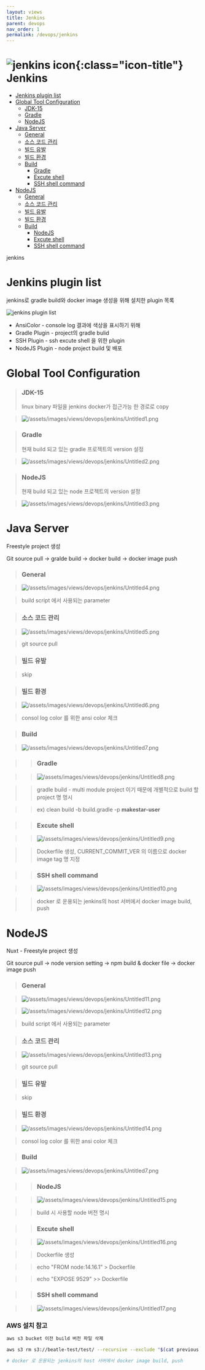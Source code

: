 ```yaml
---
layout: views
title: Jenkins
parent: devops
nav_order: 1
permalink: /devops/jenkins
---
```


# ![jenkins icon](/assets/images/icon/jenkins.png){:class="icon-title"} Jenkins

* [Jenkins plugin list](#jenkins-plugin-list)
* [Global Tool Configuration](#global-tool-configuration)
    * [JDK-15](#jdk-15)
    * [Gradle](#gradle)
    * [NodeJS](#nodejs)
* [Java Server](#java-server)
    * [General](#general)
    * [소스 코드 관리](#소스-코드-관리)
    * [빌드 유발](#빌드-유발)
    * [빌드 환경](#빌드-환경)
    * [Build](#build)
        * [Gradle](#gradle-1)
        * [Excute shell](#excute-shell)
        * [SSH shell command](#ssh-shell-command)
* [NodeJS](#nodejs-1)
    * [General](#general-1)
    * [소스 코드 관리](#소스-코드-관리-1)
    * [빌드 유발](#빌드-유발-1)
    * [빌드 환경](#빌드-환경-1)
    * [Build](#build-1)
        * [NodeJS](#nodejs-2)
        * [Excute shell](#excute-shell-1)
        * [SSH shell command](#ssh-shell-command-1)

jenkins 

# Jenkins plugin list
jenkins로 gradle build와 docker image 생성을 위해 설치한 plugin 목록

![jenkins plugin list](/assets/images/views/devops/jenkins/Untitled.png)

- AnsiColor - console log 결과에 색상을 표시하기 위해
- Gradle Plugin -  project의 gradle bulid
- SSH Plugin - ssh excute shell 을 위한 plugin
- NodeJS Plugin - node project build 및 배포

# Global Tool Configuration

> ### **JDK-15**
> linux binary 파일을 jenkins docker가 접근가능 한 경로로 copy

> ![/assets/images/views/devops/jenkins/Untitled1.png](/assets/images/views/devops/jenkins/Untitled1.png)

> ### **Gradle**
> 현재 build 되고 있는 gradle 프로젝트의 version 설정

> ![/assets/images/views/devops/jenkins/Untitled2.png](/assets/images/views/devops/jenkins/Untitled2.png)

> ### **NodeJS**
> 현재 build 되고 있는 node 프로젝트의 version 설정

> ![/assets/images/views/devops/jenkins/Untitled3.png](/assets/images/views/devops/jenkins/Untitled3.png)

# Java Server
Freestyle project 생성

Git source pull → gralde build → docker build → docker image push

> ### **General**

> ![/assets/images/views/devops/jenkins/Untitled4.png](/assets/images/views/devops/jenkins/Untitled4.png)

> build script 에서 사용되는 parameter

> ### **소스 코드 관리**

> ![/assets/images/views/devops/jenkins/Untitled5.png](/assets/images/views/devops/jenkins/Untitled5.png)

> git source pull

> ### **빌드 유발**

> skip

> ### **빌드 환경**

> ![/assets/images/views/devops/jenkins/Untitled6.png](/assets/images/views/devops/jenkins/Untitled6.png)

> consol log color 를 위한 ansi color 체크

> ### **Build**

> ![/assets/images/views/devops/jenkins/Untitled7.png](/assets/images/views/devops/jenkins/Untitled7.png)

>   > ### **Gradle**

>   > ![/assets/images/views/devops/jenkins/Untitled8.png](/assets/images/views/devops/jenkins/Untitled8.png)

>   > gradle build - multi module project 이기 때문에 개별적으로 build 할 project 명 멍시

>   > ex) clean build -b build.gradle -p **makestar-user**

>   > ### **Excute shell**

>   > ![/assets/images/views/devops/jenkins/Untitled9.png](/assets/images/views/devops/jenkins/Untitled9.png)

>   > Dockerfile 생성, CURRENT_COMMIT_VER 의 이름으로 docker image tag 명 지정

>   > ### **SSH shell command**

>   > ![/assets/images/views/devops/jenkins/Untitled10.png](/assets/images/views/devops/jenkins/Untitled10.png)

>   > docker 로 운용되는 jenkins의 host 서버에서 docker image build, push

# NodeJS
Nuxt  - Freestyle project 생성

Git source pull → node version setting → npm build & docker file → docker image push

> ### General

> ![/assets/images/views/devops/jenkins/Untitled11.png](/assets/images/views/devops/jenkins/Untitled11.png)

> ![/assets/images/views/devops/jenkins/Untitled12.png](/assets/images/views/devops/jenkins/Untitled12.png)

> build script 에서 사용되는 parameter

> ### 소스 코드 관리

> ![/assets/images/views/devops/jenkins/Untitled13.png](/assets/images/views/devops/jenkins/Untitled13.png)

> git source pull

> ### 빌드 유발

> skip

> ### 빌드 환경

> ![/assets/images/views/devops/jenkins/Untitled14.png](/assets/images/views/devops/jenkins/Untitled14.png)

> consol log color 를 위한 ansi color 체크

> ### Build

> ![/assets/images/views/devops/jenkins/Untitled7.png](/assets/images/views/devops/jenkins/Untitled7.png)

>   > ### **NodeJS**

>   > ![/assets/images/views/devops/jenkins/Untitled15.png](/assets/images/views/devops/jenkins/Untitled15.png)

>   > build 시 사용할 node 버전 명시

>   > ### **Excute shell**

>   > ![/assets/images/views/devops/jenkins/Untitled16.png](/assets/images/views/devops/jenkins/Untitled16.png)

>   > Dockerfile 생성

>   > echo "FROM node:14.16.1" > Dockerfile 

>   > echo "EXPOSE 9529" >> Dockerfile

>   > ### **SSH shell command**

>   > ![/assets/images/views/devops/jenkins/Untitled17.png](/assets/images/views/devops/jenkins/Untitled17.png)



### AWS 설치 참고

```bash
aws s3 bucket 이전 build 버전 파일 삭제

aws s3 rm s3://beatle-test/test/ --recursive --exclude "$(cat previous.ver)/*"

# docker 로 운용되는 jenkins의 host 서버에서 docker image build, push
```